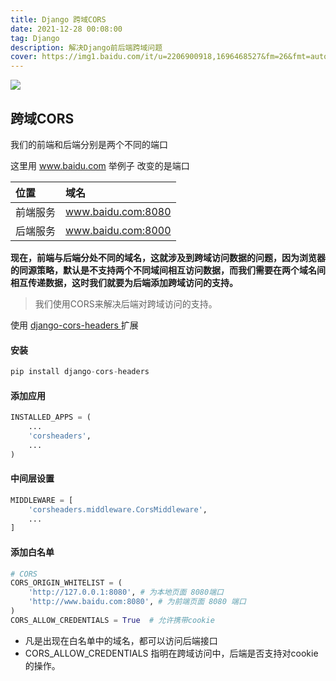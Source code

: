 ```yaml
---
title: Django 跨域CORS
date: 2021-12-28 00:08:00
tag: Django
description: 解决Django前后端跨域问题
cover: https://img1.baidu.com/it/u=2206900918,1696468527&fm=26&fmt=auto
---
```


![](https://img1.baidu.com/it/u=2206900918,1696468527&fm=26&fmt=auto)

## 跨域CORS ##

我们的前端和后端分别是两个不同的端口

这里用 www.baidu.com 举例子 改变的是端口

| 位置     | 域名               |
| :------- | :----------------- |
| 前端服务 | www.baidu.com:8080 |
| 后端服务 | www.baidu.com:8000 |

**现在，前端与后端分处不同的域名，这就涉及到跨域访问数据的问题，因为浏览器的同源策略，默认是不支持两个不同域间相互访问数据，而我们需要在两个域名间相互传递数据，这时我们就要为后端添加跨域访问的支持。**

> 我们使用CORS来解决后端对跨域访问的支持。

使用 [django-cors-headers ](https://github.com/ottoyiu/django-cors-headers/) 扩展  

#### 安装 ####

```python
pip install django-cors-headers
```

#### 添加应用 ####

```python
INSTALLED_APPS = (
    ...
    'corsheaders',
    ...
)
```

#### 中间层设置 ####

```python
MIDDLEWARE = [
    'corsheaders.middleware.CorsMiddleware',
    ...
]
```

#### 添加白名单 ####

```python
# CORS
CORS_ORIGIN_WHITELIST = (
    'http://127.0.0.1:8080', # 为本地页面 8080端口
    'http://www.baidu.com:8080', # 为前端页面 8080 端口
)
CORS_ALLOW_CREDENTIALS = True  # 允许携带cookie
```

- 凡是出现在白名单中的域名，都可以访问后端接口
- CORS_ALLOW_CREDENTIALS 指明在跨域访问中，后端是否支持对cookie的操作。